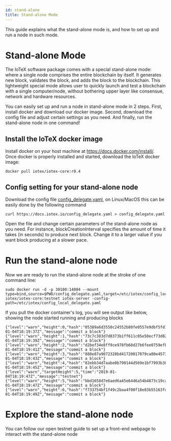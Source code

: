 ```yaml
---
id: stand-alone
title: Stand-alone Mode
---
```


This guide explains what the stand-alone mode is, and how to set up and run a node in such mode.

# Stand-alone Mode
The IoTeX software package comes with a special stand-alone mode: where a single node comprises the entire blockchain by itself. It generates new block, validates the block, and adds the block to the blockchain. This lightweight special mode allows user to quickly launch and test a blockchain with a single computer/node, without bothering upper layer like consensue, network and hardware resources.

You can easily set up and run a node in stand-alone mode in 2 steps. First, install docker and download our docker image. Second, download the config file and adjust certain settings as you need. And finally, run the stand-alone node in one command!

## Install the IoTeX docker image
Install docker on your host machine at https://docs.docker.com/install/. Once docker is properly installed and started, download the IoTeX docker image:

`docker pull iotex/iotex-core:r0.4`

## Config setting for your stand-alone node
Download the config file <a href="/config_delegate.yaml" download>config_delegate.yaml</a>, on Linux/MacOS this can be easily done by the following command
```
curl https://docs.iotex.io/config_delegate.yaml > config_delegate.yaml
```
Open the file and change certain parameters of the stand-alone node as you need. For instance, blockCreationInterval specifies the amount of time it takes (in seconds) to produce next block. Change it to a larger value if you want block producing at a slower pace.

# Run the stand-alone node
Now we are ready to run the stand-alone node at the stroke of one command line:

```
sudo docker run -d -p 30100:14004 --mount type=bind,source=$PWD/config_delegate.yaml,target=/etc/iotex/config_local_delegate.yaml iotex/iotex-core:testnet iotex-server -config-path=/etc/iotex/config_local_delegate.yaml
```
If you pull the docker container's log, you will see output like below, showing the node started running and producing blocks
```
{"level":"warn","height":0,"hash":"05389a6d3550c24552b80fe0557e9dbf5fd1fece92a9f83c053903891e12fab3","time":"2019-01-04T18:19:37Z","message":"commit a block"}
{"level":"warn","height":1,"hash":"73c7c383d7d8373b1ff611c05e50ecf73d82f9b129aafcf84d27418c5c93cf37","time":"2019-01-04T18:19:39Z","message":"commit a block"}
{"level":"warn","height":2,"hash":"d2bef34e8ff9ce978fb68d27b6fee0759efbbd9766b39121d967cceac0b6103f","time":"2019-01-04T18:19:41Z","message":"commit a block"}
{"level":"warn","height":3,"hash":"888e87a9072328bd41720017879ca80e4573f43c1fffd818de6659eabafd9908","time":"2019-01-04T18:19:43Z","message":"commit a block"}
{"level":"warn","height":4,"hash":"82ebb34d7aabe0b790144d569e1bf7993b38eeb486d749c9a45fdd77fcad62dc","time":"2019-01-04T18:19:45Z","message":"commit a block"}
{"level":"warn","targetHeight":5,"time":"2019-01-04T18:19:47Z","message":"testnet"}
{"level":"warn","height":5,"hash":"bbd1658d7e6aed6a45e6446a54b4873c19ca5aa8387411d9b66461d484c073d0","time":"2019-01-04T18:19:47Z","message":"commit a block"}
{"level":"warn","height":6,"hash":"f733754bf1f49c2baa4f00f18e83b55163fd31cef46df1a1d5ad94c322126602","time":"2019-01-04T18:19:49Z","message":"commit a block"}
```

# Explore the stand-alone node
You can follow our open testnet guide to set up a front-end webpage to interact with the stand-alone node
